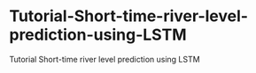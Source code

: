 # Tutorial-Short-time-river-level-prediction-using-LSTM
Tutorial Short-time river level prediction using LSTM
